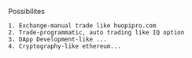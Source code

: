 Possibilites

    1. Exchange-manual trade like huopipro.com
    2. Trade-programmatic, auto trading like IQ option
    3. DApp Development-like ...
    4. Cryptography-like ethereum...
